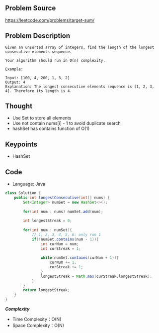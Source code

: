 ## Problem Source
https://leetcode.com/problems/target-sum/

## Problem Description
```
Given an unsorted array of integers, find the length of the longest consecutive elements sequence.

Your algorithm should run in O(n) complexity.

Example:

Input: [100, 4, 200, 1, 3, 2]
Output: 4
Explanation: The longest consecutive elements sequence is [1, 2, 3, 4]. Therefore its length is 4.

```

## Thought
- Use Set to store all elements
- Use not contain nums[i] - 1 to avoid duplicate search
- hashSet has contains function of O(1)

## Keypoints
- HashSet


## Code
* Language: Java

```Java
class Solution {
    public int longestConsecutive(int[] nums) {
        Set<Integer> numSet = new HashSet<>();
        
        for(int num : nums) numSet.add(num);
        
        int longestStreak = 0;
        
        for(int num : numSet){
            // 1, 2, 3, 4, 5, 6: only run 1
            if(!numSet.contains(num - 1)){
                int curNum = num;
                int curStreak = 1;
                
                while(numSet.contains(curNum + 1)){
                    curNum += 1;
                    curStreak += 1;
                }
                longestStreak = Math.max(curStreak,longestStreak);
            }  
        }
        return longestStreak;
    }
}
```

***Complexity***

- Time Complexity：O(N)
- Space Complexity：O(N)
